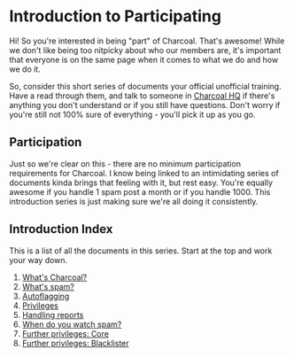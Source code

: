 ---
---

# Introduction to Participating
Hi! So you're interested in being "part" of Charcoal. That's awesome! While we don't like
being too nitpicky about who our members are, it's important that everyone is on the same
page when it comes to what we do and how we do it.

So, consider this short series of documents your official unofficial training. Have a read
through them, and talk to someone in [Charcoal HQ][hq] if there's anything you don't
understand or if you still have questions. Don't worry if you're still not 100% sure of
everything - you'll pick it up as you go.

## Participation
Just so we're clear on this - there are no minimum participation requirements for
Charcoal. I know being linked to an intimidating series of documents kinda brings that
feeling with it, but rest easy. You're equally awesome if
you handle 1 spam post a month or if you handle 1000. This introduction series is just making
sure we're all doing it consistently.

## Introduction Index
This is a list of all the documents in this series. Start at the top and work your way down.

1. [What's Charcoal?](/training/charcoal)
2. [What's spam?](/training/spam)
3. [Autoflagging](/training/autoflagging)
4. [Privileges](/training/privileges)
5. [Handling reports](/training/reports)
6. [When do you watch spam?](/training/watch)
7. [Further privileges: Core](/training/core)
8. [Further privileges: Blacklister](/training/blacklister)

[hq]: https://chat.stackexchange.com/rooms/11540/charcoal-hq
